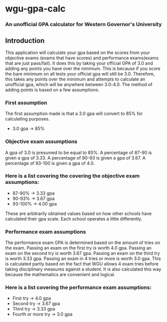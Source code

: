 wgu-gpa-calc
============

### An unofficial GPA calculator for Western Governor's University

Introduction
------------

This application will calculate your gpa based on the scores from your 
objective exams (exams that have scores) and performance exams(exams that 
are just pass/fail). It does this by taking your official GPA of 3.0 and adding 
any points you have over the minimum. This is because if you score the bare 
minimum on all tests your official gpa will still be 3.0. Therefore, this 
takes any points over the minimum and attempts to calculate an unofficial gpa, 
which will be anywhere between 3.0-4.0. The method of adding points is based on 
a few assumptions.

### First assumption
The first assumption made is that a 3.0 gpa will convert to 85% for calculating 
purposes.

* 3.0 gpa -> 85%

### Objective exam assumptions
A gpa of 3.0 is presumed to be equal to 85%. A percentage 
of 87-90 is given a gpa of 3.33. A percentage of 90-93 is given a gpa of 3.67. 
A percentage of 93-100 is given a gpa of 4.0. 

### Here is a list covering the covering the objective exam assumptions:

* 87-90% -> 3.33 gpa
* 90-93% -> 3.67 gpa
* 93-100% -> 4.00 gpa

These are arbitrarily obtained values based on how other schools have calculated
their gpa scale. Each school operates a little differently.

### Performance exam assumptions
The performance exam GPA is determined based on the amount of tries on the exam. 
Passing an exam on the first try is worth 4.0 gpa. Passing an exam on the second 
try is worth 3.67 gpa. Passing an exam on the third try is worth 3.33 gpa. 
Passing an exam in 4 tries or more is worth 3.0 gpa. This is calculated partly 
based on the fact that WGU allows 4 exam tries before taking disciplinary 
measures against a student. It is also calculated this way because the mathematics 
are convenient and logical.

### Here is a list covering the performance exam assumptions:
* First try -> 4.0 gpa
* Second try -> 3.67 gpa
* Third try -> 3.33 gpa
* Fourth or more try -> 3.0 gpa